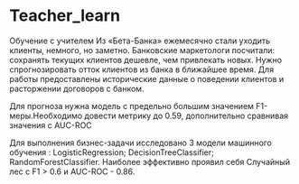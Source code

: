 # Teacher_learn
Обучение с учителем
Из «Бета-Банка» ежемесячно стали уходить клиенты, немного, но заметно. Банковские маркетологи посчитали: сохранять текущих клиентов дешевле, чем привлекать новых.
Нужно спрогнозировать отток клиентов из банка в ближайшее время. Для работы предоставлены исторические данные о поведении клиентов и расторжении договоров с банком.

Для прогноза нужна модель с предельно большим значением F1-меры.Необходимо довести метрику до 0.59, дополнительно сравнивая значения с AUC-ROC

Для выполнения бизнес-задачи исследовано 3 модели машинного обучения : LogisticRegression; DecisionTreeClassifier; 
RandomForestClassifier. Наиболее эффективно проявил себя Случайный лес с F1 > 0.6 и AUC-ROC - 0.86.

